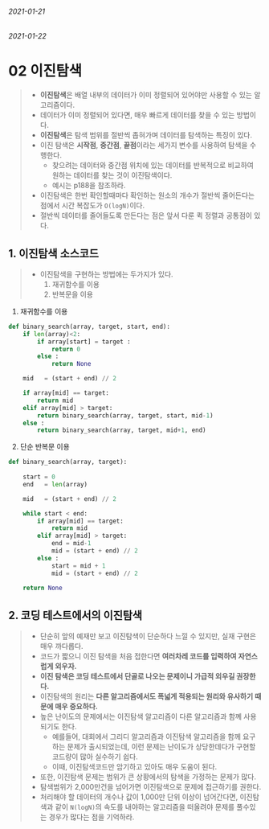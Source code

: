 ###### 2021-01-21
###### 2021-01-22


# 02 이진탐색
> - **이진탐색**은 배열 내부의 데이터가 이미 정렬되어 있어야만 사용할 수 있는 알고리즘이다.
> - 데이터가 이미 정렬되어 있다면, 매우 빠르게 데이터를 찾을 수 있는 방법이다.
> - **이진탐색**은 탐색 범위를 절반씩 좁혀가며 데이터를 탐색하는 특징이 있다.
> - 이진 탐색은 **시작점**, **중간점**, **끝점**이라는 세가지 변수를 사용하여 탐색을 수행한다.
>   - 찾으려는 데이터와 중간점 위치에 있는 데이터를 반복적으로 비교하여 원하는 데이터를 찾는 것이 이진탐색이다.
>   - 예시는 p188을 참조하라.
> - 이진탐색은 한번 확인할때마다 확인하는 원소의 개수가 절반씩 줄어든다는 점에서 시간 복잡도가 `O(logN)`이다. 
>  - 절반씩 데이터를 줄어들도록 만든다는 점은 앞서 다룬 퀵 정렬과 공통점이 있다.


## 1. 이진탐색 소스코드
> - 이진탐색을 구현하는 방법에는 두가지가 있다.
>   1) 재귀함수를 이용
>   2) 반복문을 이용

1) 재귀함수를 이용
```python
def binary_search(array, target, start, end):
    if len(array)<2:
        if array[start] = target :
            return 0
        else :
            return None

    mid   = (start + end) // 2

    if array[mid] == target:
        return mid
    elif array[mid] > target:
        return binary_search(array, target, start, mid-1)
    else :
        return binary_search(array, target, mid+1, end)
```

2) 단순 반복문 이용
```python
def binary_search(array, target):
    
    start = 0
    end   = len(array)

    mid   = (start + end) // 2

    while start < end:
        if array[mid] == target:
            return mid
        elif array[mid] > target:
            end = mid-1
            mid = (start + end) // 2
        else :
            start = mid + 1
            mid = (start + end) // 2
    
    return None
```


## 2. 코딩 테스트에서의 이진탐색
> - 단순히 앞의 예재만 보고 이진탐색이 단순하다 느낄 수 있지만, 실재 구현은 매우 까다롭다.
> - 코드가 짧으니 이진 탐색을 처음 접한다면 **여러차레 코드를 입력하여 자연스럽게 외우자.**
> - **이진 탐색은 코딩 테스트에서 단골로 나오는 문제이니 가급적 외우길 권장한다.**
> - 이진탐색의 원리는 **다른 알고리즘에서도 폭넓게 적용되는 원리와 유사하기 때문에 매우 중요하다.**
> - 높은 난이도의 문제에서는 이진탐색 알고리즘이 다른 알고리즘과 함꼐 사용되기도 한다.
>   - 예를들어, 대회에서 그리디 알고리즘과 이진탐색 알고리즘을 함께 요구하는 문제가 출시되었는데, 이런 문제는 난이도가 상당한데다가 구현할 코드량이 많아 실수하기 쉽다.
>   - 이때, 이진탐색코드만 암기하고 있아도 매우 도움이 된다.
>  - 또한, 이진탐색 문제는 범위가 큰 상황에서의 탐색을 가정하는 문제가 많다.
>   - 탐색범위가 2,000만건을 넘어가면 이진탐색으로 문제에 접근하기를 권한다.
>   - 처리해야 할 데이터의 개수나 값이 1,000만 단위 이상이 넘어간다면, 이진탐색과 같이 `N(logN)`의 속도를 내야하는 알고리즘을 떠올려야 문제를 풀수있는 경우가 많다는 점을 기억하라.